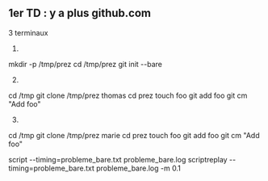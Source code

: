 
## 1er TD : y a plus github.com

3 terminaux

1)
mkdir -p /tmp/prez
cd /tmp/prez
git init --bare

2)
cd /tmp
git clone /tmp/prez thomas
cd prez
touch foo
git add foo
git cm "Add foo"

3)
cd /tmp
git clone /tmp/prez marie
cd prez
touch foo
git add foo
git cm "Add foo"

script --timing=probleme_bare.txt probleme_bare.log
scriptreplay --timing=probleme_bare.txt probleme_bare.log -m 0.1
